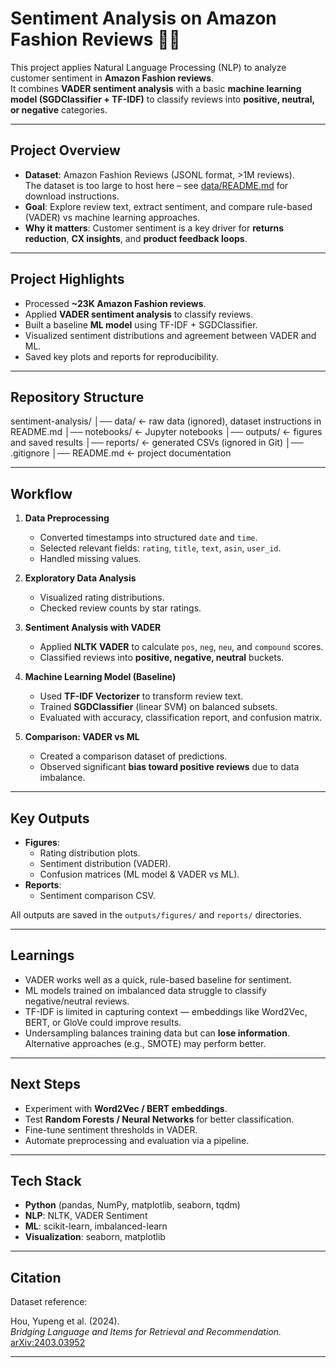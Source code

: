# Sentiment Analysis on Amazon Fashion Reviews 👗🛒

This project applies Natural Language Processing (NLP) to analyze customer sentiment in **Amazon Fashion reviews**.  
It combines **VADER sentiment analysis** with a basic **machine learning model (SGDClassifier + TF-IDF)** to classify reviews into **positive, neutral, or negative** categories.

---

##  Project Overview
- **Dataset**: Amazon Fashion Reviews (JSONL format, >1M reviews).  
  The dataset is too large to host here – see [data/README.md](data/README.md) for download instructions.  
- **Goal**: Explore review text, extract sentiment, and compare rule-based (VADER) vs machine learning approaches.  
- **Why it matters**: Customer sentiment is a key driver for **returns reduction**, **CX insights**, and **product feedback loops**.

---

##  Project Highlights
- Processed **~23K Amazon Fashion reviews**.  
- Applied **VADER sentiment analysis** to classify reviews.  
- Built a baseline **ML model** using TF-IDF + SGDClassifier.  
- Visualized sentiment distributions and agreement between VADER and ML.  
- Saved key plots and reports for reproducibility.  

---

##  Repository Structure

sentiment-analysis/
│── data/               <- raw data (ignored), dataset instructions in README.md
│── notebooks/          <- Jupyter notebooks
│── outputs/            <- figures and saved results
│── reports/            <- generated CSVs (ignored in Git)
│── .gitignore
│── README.md           <- project documentation

---

##  Workflow
1. **Data Preprocessing**  
   - Converted timestamps into structured `date` and `time`.  
   - Selected relevant fields: `rating`, `title`, `text`, `asin`, `user_id`.  
   - Handled missing values.  

2. **Exploratory Data Analysis**  
   - Visualized rating distributions.  
   - Checked review counts by star ratings.  

3. **Sentiment Analysis with VADER**  
   - Applied **NLTK VADER** to calculate `pos`, `neg`, `neu`, and `compound` scores.  
   - Classified reviews into **positive, negative, neutral** buckets.  

4. **Machine Learning Model (Baseline)**  
   - Used **TF-IDF Vectorizer** to transform review text.  
   - Trained **SGDClassifier** (linear SVM) on balanced subsets.  
   - Evaluated with accuracy, classification report, and confusion matrix.  

5. **Comparison: VADER vs ML**  
   - Created a comparison dataset of predictions.  
   - Observed significant **bias toward positive reviews** due to data imbalance.  

---

##  Key Outputs
- **Figures**:  
  - Rating distribution plots.  
  - Sentiment distribution (VADER).  
  - Confusion matrices (ML model & VADER vs ML).  
- **Reports**:  
  - Sentiment comparison CSV.  

All outputs are saved in the `outputs/figures/` and `reports/` directories.  

---

##  Learnings
- VADER works well as a quick, rule-based baseline for sentiment.  
- ML models trained on imbalanced data struggle to classify negative/neutral reviews.  
- TF-IDF is limited in capturing context — embeddings like Word2Vec, BERT, or GloVe could improve results.  
- Undersampling balances training data but can **lose information**. Alternative approaches (e.g., SMOTE) may perform better.  

---

##  Next Steps
- Experiment with **Word2Vec / BERT embeddings**.  
- Test **Random Forests / Neural Networks** for better classification.  
- Fine-tune sentiment thresholds in VADER.  
- Automate preprocessing and evaluation via a pipeline.  

---

##  Tech Stack
- **Python** (pandas, NumPy, matplotlib, seaborn, tqdm)  
- **NLP**: NLTK, VADER Sentiment  
- **ML**: scikit-learn, imbalanced-learn  
- **Visualization**: seaborn, matplotlib  

---

##  Citation
Dataset reference:  

Hou, Yupeng et al. (2024).  
*Bridging Language and Items for Retrieval and Recommendation.*  
[arXiv:2403.03952](https://arxiv.org/abs/2403.03952)  

---
